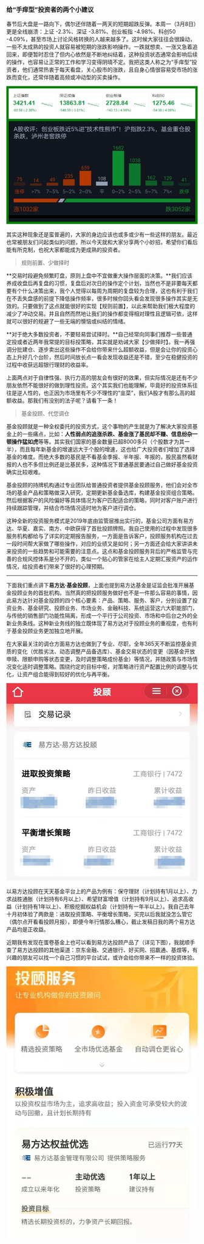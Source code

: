 ### 给“手痒型”投资者的两个小建议

春节后大盘是一路向下，偶尔还伴随着一两天的短期超跌反弹。本周一（3月8日）更是全线崩溃：上证 -2.3%、深证 -3.81%、创业板指 -4.98%、科创50 -4.09%，甚至市场上讨论风格转换的人越来越多了。这时候大家往往会很躁动，一些不太成熟的投资人就容易被短期的涨跌影响操作。一跌就想卖、一涨又急着追回来，即便暂时忍住了但内心依然是不断地纠结着，这种投资状态通常会影响后续的操作，也容易让正常的工作和学习变得阴晴不定。我把这类人称之为“手痒型”投资者，他们通常热衷于每天看盘，关心股市的涨跌，且自身心情很容易受市场的涨跌而变化，还常伴随着高频或冲动型的买卖操作。

![周一暴跌](../img/yfd-tg2-1.jpg)

其实这种现象还是蛮普遍的，大家的身边应该也或多或少有一些这样的朋友。最近也常被朋友们问起类似的问题，所以今天就和大家分享两个小妙招，希望你们看后能有所克制，也祝大家都能成为更成熟的投资者。

> 规则前置、少做择时

**交易时段避免频繁盯盘，原则上盘中不宜做重大操作层面的决策。**我们应该养成收盘后再复盘的习惯，复盘后对次日的操作定个计划，当然也不是非要每天都要有个什么决策出来，我个人觉得以每周为周期的复盘较为合理，这也有利于我们在不丢失盘感的前提下降低操作频率，很多时候你回头看会发现很多操作其实是无效的。只要做到了这点就能很好的实现【规则前置】，以此来帮助我们极大程度的减少了冲动交易。并且自然而然地让我们的操作都变得相对理性且逻辑可依，这样就可以很好的规避了一些无端的懊恼或纠结的情绪。

**对于绝大多数投资者，不要轻易尝试择时。**自己经常向同事们推荐一些普通定投或者近两年我常提的目标投策略，其实就是劝诫大家【少做择时】。我一再强调分批建仓、逐步卖出这些操作不会给你带来什么超额收益，但是会让你的投资心态上升好几个台阶，然后时间放长点一看会发现收益还是不错，至少在稳健投资的过程中收获远超银行理财的收益率。

上面两点对于自律性强、执行力高的朋友会有很好的效果，但实际情况是还有不少朋友依然不能很好的做到理性投资。这个其实我们也能理解，毕竟好的投资体系往往是逆人性的，也正因为市场里有不少不理性的“韭菜”，我们A股才有那么高的超额收益。那我们有没别的法子呢？请看下一条！

> 基金投顾、代您调仓

基金投顾就是一种全权委托的投资方式，这个事物的产生就是为了解决大家投资基金上的一些痛点，比如：**人性弱点的追涨杀跌、基金涨了基民却不赚、信息纷杂一顿操作猛如虎**等等。其实我们国家的基金数量已超8000多只（个股数才为其一半），而且每年新基金的增速远大于个股的增速，这也给广大投资者们增加了选择基金的难度。而绝大多数的基民是不看基金季报、半年报、年报的，股民虽然看财报的人也不多但比例还是比基民多，这种情况下普通基民要通过自己做好基金投资确实比较艰难。

基金投顾的持牌机构通过专业团队给普通投资者提供基金投顾服务，他们会对全市场的基金产品和策略做深入研究，定期更新基金备选库，构建基金投资组合策略。然后根据客户的风险偏好等具体情况为客户匹配适合的策略，同时对客户账户进行持续跟踪管理，并结合市场情况适时地为客户进行调仓。

这种全新的投资服务模式是2019年底由监管层推出实行的，基金公司方面有易方达、华夏、嘉实、南方、中欧获得了首批投顾牌照。我自己使用的过程中发现很多服务机构都给与了详实的定期报告服务，一方面是告诉客户，投顾服务机构在过去一段时间帮大家做了哪些操作，对应的业绩又是如何；另一方面还会给大家讲讲未来投资的一些趋势和可能需要的注意点。这点和基金投顾服务背后的严格监管与完善的合规风控体系是分不开的，类似一个贴心的管家在给主人定期汇报资产的运作情况，给投资者们带来了很好的心理预期。

---

下面我们重点讲下**易方达·基金投顾**，上面也提到易方达基金是证监会批准开展基金投顾业务的首批机构。当然真的把投顾服务做好也不是一件那么容易的事情，因此易方达针对基金投顾的四个核心要素：产品、策略、服务、客户，分别设置了投资业务、基金研究、投顾业务、市场业务、金融科技、系统运营这六大职能部门，与传统的销售部门功能性隔离，形成一个平行于公司投资、市场和中后台之外的全新业务条线。这种新业务线的独立既体现了易方达对于投顾业务的重视度，也有利于基金投顾业务更加独立地开展。

在大家最关注的调仓方面易方达也做到了专业、尽职，全年365天不断监控基金资质的变化（优胜劣汰、动态调整产品备选库）、基金交易状态的变更（因基金开放申赎、限额申购等状态变更，及时调整策略成份基金）等情况，并随政策与市场情况变化适时调整策略。围绕约定的目标中枢，对策略进行资产配置比例的调整与优化，让资产组合能得到较好的优化与再平衡。

![我的易方达投顾](../img/yfd-tg2-2.jpg)

以易方达投顾在天天基金平台上的产品为例有：保守理财（计划持有1月以上）、力求战胜通胀（计划持有6月以上）、希望财富增值（计划持有9月以上）、追求高收益（计划持有1年以上）、积极挖掘权益机会（计划持有一年半以上）。我自己去年十月初体验了两款是：进取投资策略、平衡增长策略，买完以后我就没怎么管它（偶尔点开看看投顾月报），即便今年行情那么糟心，截止发稿日我的两个易方达产品均是正收益。

近期我有发现在蛋卷基金上也可以看到易方达投顾产品了（详见下图），我就顺手查了易方达投顾的其他渠道：京东金融、交通银行、好买网、招嬴通、基煜等，有兴趣的朋友可以找一个自己习惯的平台试试，或许会给你带来不一样的投资体验。

![蛋卷易方达投顾](../img/yfd-tg2-3.jpg)